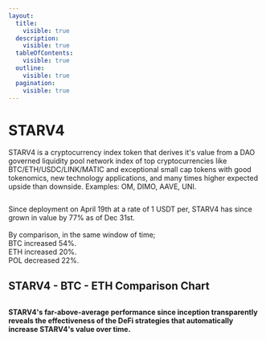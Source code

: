```yaml
---
layout:
  title:
    visible: true
  description:
    visible: true
  tableOfContents:
    visible: true
  outline:
    visible: true
  pagination:
    visible: true
---
```


# STARV4

STARV4 is a cryptocurrency index token that derives it's value from a DAO governed liquidity pool network index of top cryptocurrencies like BTC/ETH/USDC/LINK/MATIC and exceptional small cap tokens with good tokenomics, new technology applications, and many times higher expected upside than downside. Examples: OM, DIMO, AAVE, UNI.

<figure><img src="../../.gitbook/assets/Screenshot 2025-01-04 at 3.43.33 PM.png" alt=""><figcaption></figcaption></figure>

Since deployment on April 19th at a rate of 1 USDT per, STARV4 has since grown in value by 77% as of Dec 31st.  \
\
By comparison, in the same window of time;\
BTC increased 54%. \
ETH increased 20%.\
POL decreased 22%.&#x20;

## &#x20;                       STARV4 - BTC - ETH Comparison Chart

<figure><img src="../../.gitbook/assets/Screenshot 2024-12-31 at 2.54.52 PM.png" alt=""><figcaption></figcaption></figure>

**STARV4's far-above-average performance since inception transparently reveals the effectiveness of the DeFi strategies that automatically increase STARV4's value over time.**&#x20;

